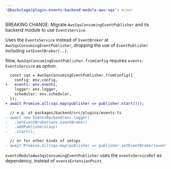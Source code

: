 ```yaml
---
'@backstage/plugin-events-backend-module-aws-sqs': minor
---
```


BREAKING CHANGE: Migrate `AwsSqsConsumingEventPublisher` and its backend module to use `EventsService`.

Uses the `EventsService` instead of `EventBroker` at `AwsSqsConsumingEventPublisher`,
dropping the use of `EventPublisher` including `setEventBroker(..)`.

Now, `AwsSqsConsumingEventPublisher.fromConfig` requires `events: EventsService` as option.

```diff
  const sqs = AwsSqsConsumingEventPublisher.fromConfig({
    config: env.config,
+   events: env.events,
    logger: env.logger,
    scheduler: env.scheduler,
  });
+ await Promise.all(sqs.map(publisher => publisher.start()));

  // e.g. at packages/backend/src/plugins/events.ts
- await new EventsBackend(env.logger)
-   .setEventBroker(env.eventBroker)
-   .addPublishers(sqs)
-   .start();

  // or for other kinds of setups
- await Promise.all(sqs.map(publisher => publisher.setEventBroker(eventBroker)));
```

`eventsModuleAwsSqsConsumingEventPublisher` uses the `eventsServiceRef` as dependency,
instead of `eventsExtensionPoint`.
